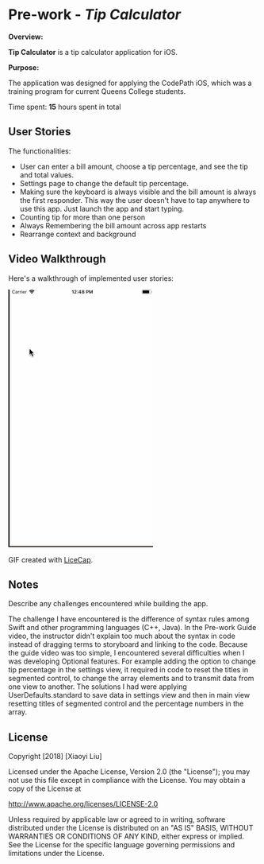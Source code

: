 # Pre-work - *Tip Calculator*

**Overview:**

**Tip Calculator** is a tip calculator application for iOS.  

**Purpose:**

The application was designed for applying the CodePath iOS, which was a training program for current Queens College students.

Time spent: **15** hours spent in total

## User Stories

The functionalities:

- User can enter a bill amount, choose a tip percentage, and see the tip and total values.
- Settings page to change the default tip percentage.
- Making sure the keyboard is always visible and the bill amount is always the first responder. This way the user doesn't have to tap anywhere to use this app. Just launch the app and start typing.
- Counting tip for more than one person
- Always Remembering the bill amount across app restarts
- Rearrange context and background

## Video Walkthrough 

Here's a walkthrough of implemented user stories:

<img src='https://github.com/lxy878/Pre-work/blob/master/walkthrough.gif' title='Video Walkthrough' width='' alt='Video Walkthrough' />

GIF created with [LiceCap](http://www.cockos.com/licecap/).

## Notes

Describe any challenges encountered while building the app.  

The challenge I have encountered is the difference of syntax rules among Swift and other programming languages (C++, Java). In the Pre-work Guide video, the instructor didn't explain too much about the syntax in code instead of dragging terms to storyboard and linking to the code.  Because the guide video was too simple, I encountered several difficulties when I was developing Optional features.  For example adding the option to change tip percentage in the settings view, it required in code to reset the titles in segmented control, to change the array elements and to transmit data from one view to another. The solutions I had were applying UserDefaults.standard to save data in settings view and then in main view resetting titles of segmented control and the percentage numbers in the array.


## License

Copyright [2018] [Xiaoyi Liu]

Licensed under the Apache License, Version 2.0 (the "License");
you may not use this file except in compliance with the License.
You may obtain a copy of the License at

http://www.apache.org/licenses/LICENSE-2.0

Unless required by applicable law or agreed to in writing, software
distributed under the License is distributed on an "AS IS" BASIS,
WITHOUT WARRANTIES OR CONDITIONS OF ANY KIND, either express or implied.
See the License for the specific language governing permissions and
limitations under the License.

